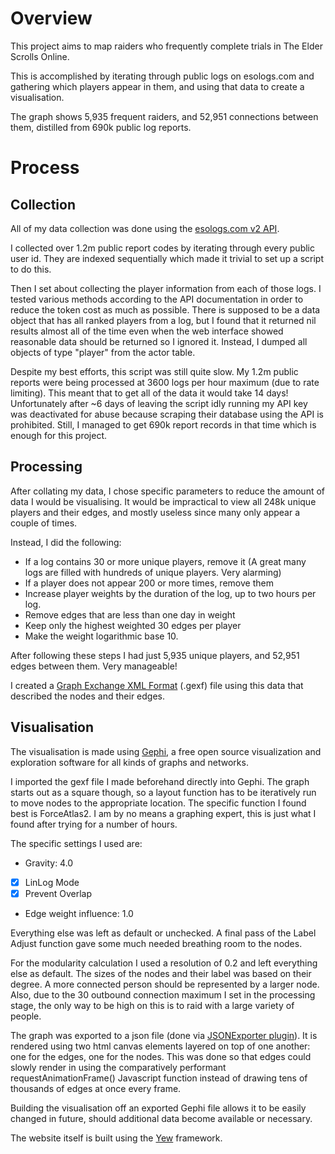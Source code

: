 # Overview
This project aims to map raiders who frequently complete trials in The Elder Scrolls Online. 

This is accomplished by iterating through public logs on esologs.com and gathering which players appear in them, and using that data to create a visualisation.

The graph shows 5,935 frequent raiders, and 52,951 connections between them, distilled from 690k public log reports.

# Process

## Collection
All of my data collection was done using the [esologs.com v2 API](https://www.esologs.com/v2-api-docs/eso/). 

I collected over 1.2m public report codes by iterating through every public user id. They are indexed sequentially which made it trivial to set up a script to do this.

Then I set about collecting the player information from each of those logs. I tested various methods according to the API documentation in order to reduce the token cost as much as possible. There is supposed to be a data object that has all ranked players from a log, but I found that it returned nil results almost all of the time even when the web interface showed reasonable data should be returned so I ignored it. Instead, I dumped all objects of type "player" from the actor table.

Despite my best efforts, this script was still quite slow. My 1.2m public reports were being processed at 3600 logs per hour maximum (due to rate limiting). This meant that to get all of the data it would take 14 days! Unfortunately after ~6 days of leaving the script idly running my API key was deactivated for abuse because scraping their database using the API is prohibited. Still, I managed to get 690k report records in that time which is enough for this project.

## Processing
After collating my data, I chose specific parameters to reduce the amount of data I would be visualising. It would be impractical to view all 248k unique players and their edges, and mostly useless since many only appear a couple of times.

Instead, I did the following:
- If a log contains 30 or more unique players, remove it (A great many logs are filled with hundreds of unique players. Very alarming)
- If a player does not appear 200 or more times, remove them
- Increase player weights by the duration of the log, up to two hours per log.
- Remove edges that are less than one day in weight
- Keep only the highest weighted 30 edges per player
- Make the weight logarithmic base 10.

After following these steps I had just 5,935 unique players, and 52,951 edges between them. Very manageable!

I created a [Graph Exchange XML Format](https://gexf.net/) (.gexf) file using this data that described the nodes and their edges.

## Visualisation
The visualisation is made using [Gephi](https://gephi.org/), a free open source visualization and exploration software for all kinds of graphs and networks. 

I imported the gexf file I made beforehand directly into Gephi. The graph starts out as a square though, so a layout function has to be iteratively run to move nodes to the appropriate location. The specific function I found best is ForceAtlas2. I am by no means a graphing expert, this is just what I found after trying for a number of hours.

The specific settings I used are:
- Gravity: 4.0
- [x] LinLog Mode
- [x] Prevent Overlap
- Edge weight influence: 1.0

Everything else was left as default or unchecked. A final pass of the Label Adjust function gave some much needed breathing room to the nodes.

For the modularity calculation I used a resolution of 0.2 and left everything else as default. The sizes of the nodes and their label was based on their degree. A more connected person should be represented by a larger node. Also, due to the 30 outbound connection maximum I set in the processing stage, the only way to be high on this is to raid with a large variety of people.

The graph was exported to a json file (done via [JSONExporter plugin](https://github.com/oxfordinternetinstitute/gephi-plugins/tree/jsonexporter-plugin)). It is rendered using two html canvas elements layered on top of one another: one for the edges, one for the nodes. This was done so that edges could slowly render in using the comparatively performant requestAnimationFrame() Javascript function instead of drawing tens of thousands of edges at once every frame.

Building the visualisation off an exported Gephi file allows it to be easily changed in future, should additional data become available or necessary.

The website itself is built using the [Yew](https://yew.rs/) framework. 